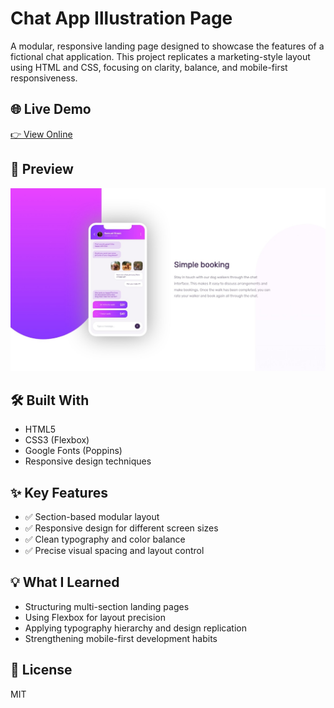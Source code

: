 # Chat App Illustration Page

A modular, responsive landing page designed to showcase the features of a fictional chat application. This project replicates a marketing-style layout using HTML and CSS, focusing on clarity, balance, and mobile-first responsiveness.

## 🌐 Live Demo  
[👉 View Online](https://vanta-zjm.github.io/chat-app-illustration/index.html)

## 📸 Preview  
![Project Screenshot](assets/preview.jpeg)

## 🛠️ Built With
- HTML5
- CSS3 (Flexbox)
- Google Fonts (Poppins)
- Responsive design techniques

## ✨ Key Features
- ✅ Section-based modular layout
- ✅ Responsive design for different screen sizes
- ✅ Clean typography and color balance
- ✅ Precise visual spacing and layout control

## 💡 What I Learned
- Structuring multi-section landing pages
- Using Flexbox for layout precision
- Applying typography hierarchy and design replication
- Strengthening mobile-first development habits

## 📄 License
MIT
